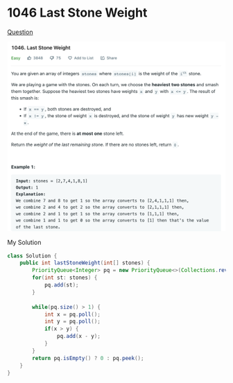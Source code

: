 # 1046 Last Stone Weight

[Question](https://leetcode.com/problems/last-stone-weight/)

![](<../.gitbook/assets/image (6).png>)

My Solution

```java
class Solution {
    public int lastStoneWeight(int[] stones) {
        PriorityQueue<Integer> pq = new PriorityQueue<>(Collections.reverseOrder());
        for(int st: stones) {
            pq.add(st);
        }
        
        while(pq.size() > 1) {
            int x = pq.poll();
            int y = pq.poll();
            if(x > y) {
                pq.add(x - y);
            }
        }
        return pq.isEmpty() ? 0 : pq.peek();
    }
}
```
